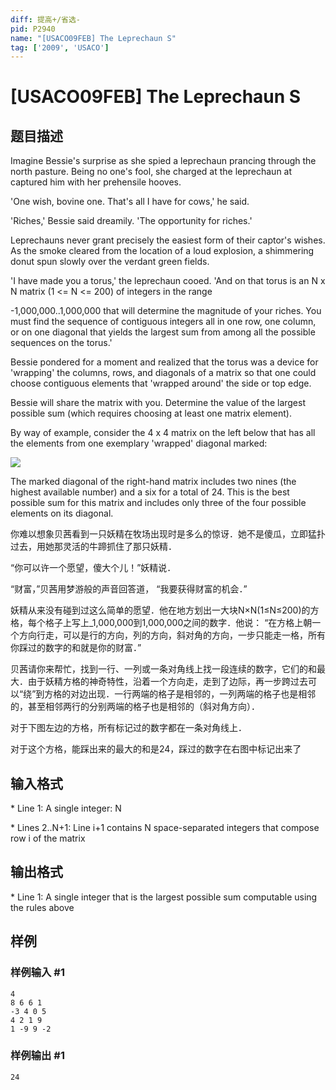```yaml
---
diff: 提高+/省选-
pid: P2940
name: "[USACO09FEB] The Leprechaun S"
tag: ['2009', 'USACO']
---
```

# [USACO09FEB] The Leprechaun S
## 题目描述

Imagine Bessie's surprise as she spied a leprechaun prancing through the north pasture. Being no one's fool, she charged at the leprechaun at captured him with her prehensile hooves.

'One wish, bovine one. That's all I have for cows,' he said.

'Riches,' Bessie said dreamily. 'The opportunity for riches.'

Leprechauns never grant precisely the easiest form of their captor's wishes. As the smoke cleared from the location of a loud explosion, a shimmering donut spun slowly over the verdant green fields.

'I have made you a torus,' the leprechaun cooed. 'And on that torus is an N x N matrix (1 <= N <= 200) of integers in the range

-1,000,000..1,000,000 that will determine the magnitude of your riches. You must find the sequence of contiguous integers all in one row, one column, or on one diagonal that yields the largest sum from among all the possible sequences on the torus.'

Bessie pondered for a moment and realized that the torus was a device for 'wrapping' the columns, rows, and diagonals of a matrix so that one could choose contiguous elements that 'wrapped around' the side or top edge.

Bessie will share the matrix with you.  Determine the value of the largest possible sum (which requires choosing at least one matrix element).

By way of example, consider the 4 x 4 matrix on the left below that has all the elements from one exemplary 'wrapped' diagonal marked:

![](https://cdn.luogu.com.cn/upload/image_hosting/03z54guy.png)

The marked diagonal of the right-hand matrix includes two nines (the highest available number) and a six for a total of 24. This is the best possible sum for this matrix and includes only three of the four possible elements on its diagonal.

你难以想象贝茜看到一只妖精在牧场出现时是多么的惊讶．她不是傻瓜，立即猛扑过去，用她那灵活的牛蹄抓住了那只妖精．

“你可以许一个愿望，傻大个儿！”妖精说．

“财富，”贝茜用梦游般的声音回答道，  “我要获得财富的机会．”

妖精从来没有碰到过这么简单的愿望．他在地方划出一大块N×N(1≤N≤200)的方格，每个格子上写上\_1,000,000到1,000,000之间的数字．他说：  “在方格上朝一个方向行走，可以是行的方向，列的方向，斜对角的方向，一步只能走一格，所有你踩过的数字的和就是你的财富．”

贝茜请你来帮忙，找到一行、一列或一条对角线上找一段连续的数字，它们的和最大．由于妖精方格的神奇特性，沿着一个方向走，走到了边际，再一步跨过去可以“绕”到方格的对边出现．一行两端的格子是相邻的，一列两端的格子也是相邻的，甚至相邻两行的分别两端的格子也是相邻的（斜对角方向）．

对于下图左边的方格，所有标记过的数字都在一条对角线上．

  
 
对于这个方格，能踩出来的最大的和是24，踩过的数字在右图中标记出来了

## 输入格式

\* Line 1: A single integer: N

\* Lines 2..N+1: Line i+1 contains N space-separated integers that compose row i of the matrix

## 输出格式

\* Line 1: A single integer that is the largest possible sum computable using the rules above

## 样例

### 样例输入 #1
```
4 
8 6 6 1 
-3 4 0 5 
4 2 1 9 
1 -9 9 -2 

```
### 样例输出 #1
```
24 

```
